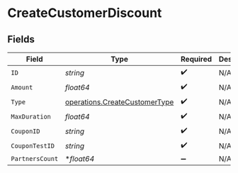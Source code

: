 # CreateCustomerDiscount


## Fields

| Field                                                                          | Type                                                                           | Required                                                                       | Description                                                                    |
| ------------------------------------------------------------------------------ | ------------------------------------------------------------------------------ | ------------------------------------------------------------------------------ | ------------------------------------------------------------------------------ |
| `ID`                                                                           | *string*                                                                       | :heavy_check_mark:                                                             | N/A                                                                            |
| `Amount`                                                                       | *float64*                                                                      | :heavy_check_mark:                                                             | N/A                                                                            |
| `Type`                                                                         | [operations.CreateCustomerType](../../models/operations/createcustomertype.md) | :heavy_check_mark:                                                             | N/A                                                                            |
| `MaxDuration`                                                                  | *float64*                                                                      | :heavy_check_mark:                                                             | N/A                                                                            |
| `CouponID`                                                                     | *string*                                                                       | :heavy_check_mark:                                                             | N/A                                                                            |
| `CouponTestID`                                                                 | *string*                                                                       | :heavy_check_mark:                                                             | N/A                                                                            |
| `PartnersCount`                                                                | **float64*                                                                     | :heavy_minus_sign:                                                             | N/A                                                                            |